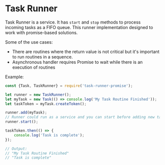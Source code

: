 # Task Runner

Task Runner is a service. It has `start` and `stop` methods to process incoming tasks as a FIFO queue.
This runner implementation designed to work with promise-based solutions.

Some of the use cases:

- There are routines where the return value is not critical but it's important to run routines in a sequence.
- Asynchronous handler requires Promise to wait while there is an execution of routines

Example:

```javascript
const {Task, TaskRunner} = require('task-runner-promise');

let runner = new TaskRunner();
let myTask = new Task(() => console.log('My Task Routine Finished'));
let taskToken = myTask.createToken();

runner.add(myTask);
// Runner could run as a service and you can start before adding new tasks
runner.start();

taskToken.then(() => {
    console.log('Task is complete');
});

// Output:
// "My Task Routine Finished"
// "Task is complete"
```
